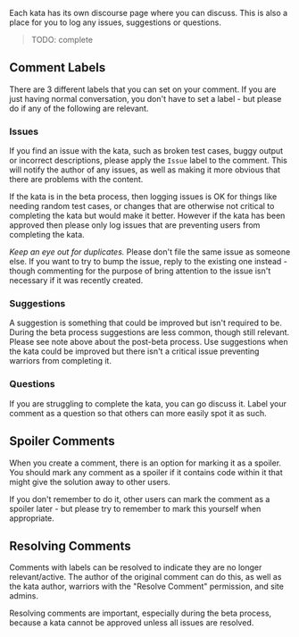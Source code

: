 Each kata has its own discourse page where you can discuss. This is also a place for you to log any issues, suggestions or questions. 

> TODO: complete

## Comment Labels
There are 3 different labels that you can set on your comment. If you are just having normal conversation, you don't have to set a label - but please do if any of the following are relevant.

### Issues
If you find an issue with the kata, such as broken test cases, buggy output or incorrect descriptions, please apply the `Issue` label to the comment. This will notify the author of any issues, as well as making it more obvious that there are problems with the content. 

If the kata is in the beta process, then logging issues is OK for things like needing random test cases, or changes that are otherwise not critical to completing the kata but would make it better. However if the kata has been approved then please only log issues that are preventing users from completing the kata.

*Keep an eye out for duplicates.* Please don't file the same issue as someone else. If you want to try to bump the issue, reply to the existing one instead - though commenting for the purpose of bring attention to the issue isn't necessary if it was recently created.

### Suggestions
A suggestion is something that could be improved but isn't required to be. During the beta process suggestions are less common, though still relevant. Please see note above about the post-beta process. Use suggestions when the kata could be improved but there isn't a critical issue preventing warriors from completing it. 

### Questions
If you are struggling to complete the kata, you can go discuss it. Label your comment as a question so that others can more easily spot it as such.

## Spoiler Comments
When you create a comment, there is an option for marking it as a spoiler. You should mark any comment as a spoiler if it contains code within it that might give the solution away to other users. 

If you don't remember to do it, other users can mark the comment as a spoiler later - but please try to remember to mark this yourself when appropriate. 

## Resolving Comments
Comments with labels can be resolved to indicate they are no longer relevant/active. The author of the original comment can do this, as well as the kata author, warriors with the "Resolve Comment" permission, and site admins.

Resolving comments are important, especially during the beta process, because a kata cannot be approved unless all issues are resolved.